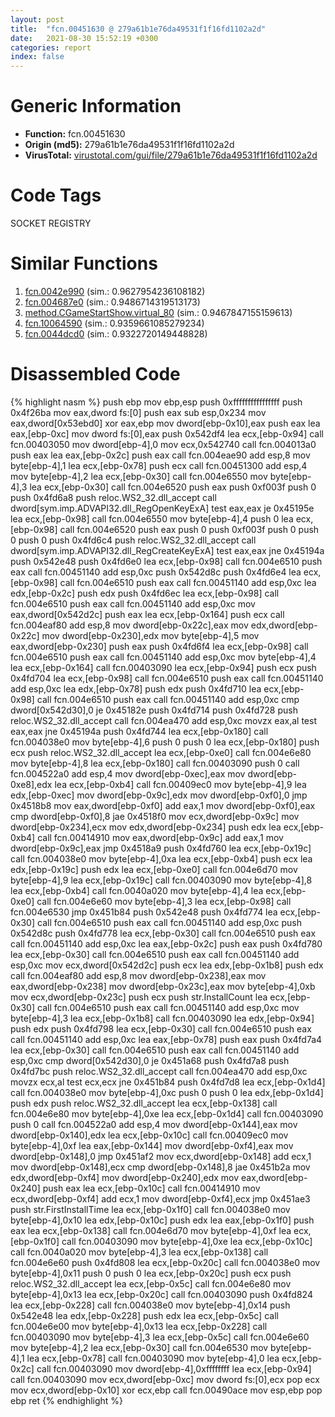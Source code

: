 ```yaml
---
layout: post
title:  "fcn.00451630 @ 279a61b1e76da49531f1f16fd1102a2d"
date:   2021-08-30 15:52:19 +0300
categories: report
index: false
---
```


# Generic Information
- **Function:** fcn.00451630
- **Origin (md5):** 279a61b1e76da49531f1f16fd1102a2d
- **VirusTotal:** [virustotal.com/gui/file/279a61b1e76da49531f1f16fd1102a2d][virustotal_ref]

# Code Tags
<span class="tag" id="SOCKET">SOCKET</span>
<span class="tag" id="REGISTRY">REGISTRY</span>


# Similar Functions

1. [fcn.0042e990][similar_1_ref] (sim.: 0.9627954236108182)
2. [fcn.004687e0][similar_2_ref] (sim.: 0.9486714319513173)
3. [method.CGameStartShow.virtual\_80][similar_3_ref] (sim.: 0.9467847155159613)
4. [fcn.10064590][similar_4_ref] (sim.: 0.9359661085279234)
5. [fcn.0044dcd0][similar_5_ref] (sim.: 0.9322720149448828)


# Disassembled Code

{% highlight nasm %}
push ebp
mov ebp,esp
push 0xffffffffffffffff
push 0x4f26ba
mov eax,dword fs:[0]
push eax
sub esp,0x234
mov eax,dword[0x53ebd0]
xor eax,ebp
mov dword[ebp-0x10],eax
push eax
lea eax,[ebp-0xc]
mov dword fs:[0],eax
push 0x542df4
lea ecx,[ebp-0x94]
call fcn.00403050
mov dword[ebp-4],0
mov ecx,0x542740
call fcn.004013a0
push eax
lea eax,[ebp-0x2c]
push eax
call fcn.004eae90
add esp,8
mov byte[ebp-4],1
lea ecx,[ebp-0x78]
push ecx
call fcn.00451300
add esp,4
mov byte[ebp-4],2
lea ecx,[ebp-0x30]
call fcn.004e6550
mov byte[ebp-4],3
lea ecx,[ebp-0x30]
call fcn.004e6520
push eax
push 0xf003f
push 0
push 0x4fd6a8
push reloc.WS2_32.dll_accept
call dword[sym.imp.ADVAPI32.dll_RegOpenKeyExA]
test eax,eax
je 0x45195e
lea ecx,[ebp-0x98]
call fcn.004e6550
mov byte[ebp-4],4
push 0
lea ecx,[ebp-0x98]
call fcn.004e6520
push eax
push 0
push 0xf003f
push 0
push 0
push 0
push 0x4fd6c4
push reloc.WS2_32.dll_accept
call dword[sym.imp.ADVAPI32.dll_RegCreateKeyExA]
test eax,eax
jne 0x45194a
push 0x542e48
push 0x4fd6e0
lea ecx,[ebp-0x98]
call fcn.004e6510
push eax
call fcn.00451140
add esp,0xc
push 0x542d8c
push 0x4fd6e4
lea ecx,[ebp-0x98]
call fcn.004e6510
push eax
call fcn.00451140
add esp,0xc
lea edx,[ebp-0x2c]
push edx
push 0x4fd6ec
lea ecx,[ebp-0x98]
call fcn.004e6510
push eax
call fcn.00451140
add esp,0xc
mov eax,dword[0x542d2c]
push eax
lea ecx,[ebp-0x164]
push ecx
call fcn.004eaf80
add esp,8
mov dword[ebp-0x22c],eax
mov edx,dword[ebp-0x22c]
mov dword[ebp-0x230],edx
mov byte[ebp-4],5
mov eax,dword[ebp-0x230]
push eax
push 0x4fd6f4
lea ecx,[ebp-0x98]
call fcn.004e6510
push eax
call fcn.00451140
add esp,0xc
mov byte[ebp-4],4
lea ecx,[ebp-0x164]
call fcn.00403090
lea ecx,[ebp-0x94]
push ecx
push 0x4fd704
lea ecx,[ebp-0x98]
call fcn.004e6510
push eax
call fcn.00451140
add esp,0xc
lea edx,[ebp-0x78]
push edx
push 0x4fd710
lea ecx,[ebp-0x98]
call fcn.004e6510
push eax
call fcn.00451140
add esp,0xc
cmp dword[0x542d30],0
je 0x45182e
push 0x4fd714
push 0x4fd728
push reloc.WS2_32.dll_accept
call fcn.004ea470
add esp,0xc
movzx eax,al
test eax,eax
jne 0x45194a
push 0x4fd744
lea ecx,[ebp-0x180]
call fcn.004038e0
mov byte[ebp-4],6
push 0
push 0
lea ecx,[ebp-0x180]
push ecx
push reloc.WS2_32.dll_accept
lea ecx,[ebp-0xe0]
call fcn.004e6e80
mov byte[ebp-4],8
lea ecx,[ebp-0x180]
call fcn.00403090
push 0
call fcn.004522a0
add esp,4
mov dword[ebp-0xec],eax
mov dword[ebp-0xe8],edx
lea ecx,[ebp-0xb4]
call fcn.00409ec0
mov byte[ebp-4],9
lea edx,[ebp-0xec]
mov dword[ebp-0x9c],edx
mov dword[ebp-0xf0],0
jmp 0x4518b8
mov eax,dword[ebp-0xf0]
add eax,1
mov dword[ebp-0xf0],eax
cmp dword[ebp-0xf0],8
jae 0x4518f0
mov ecx,dword[ebp-0x9c]
mov dword[ebp-0x234],ecx
mov edx,dword[ebp-0x234]
push edx
lea ecx,[ebp-0xb4]
call fcn.00414910
mov eax,dword[ebp-0x9c]
add eax,1
mov dword[ebp-0x9c],eax
jmp 0x4518a9
push 0x4fd760
lea ecx,[ebp-0x19c]
call fcn.004038e0
mov byte[ebp-4],0xa
lea ecx,[ebp-0xb4]
push ecx
lea edx,[ebp-0x19c]
push edx
lea ecx,[ebp-0xe0]
call fcn.004e6d70
mov byte[ebp-4],9
lea ecx,[ebp-0x19c]
call fcn.00403090
mov byte[ebp-4],8
lea ecx,[ebp-0xb4]
call fcn.0040a020
mov byte[ebp-4],4
lea ecx,[ebp-0xe0]
call fcn.004e6e60
mov byte[ebp-4],3
lea ecx,[ebp-0x98]
call fcn.004e6530
jmp 0x451b84
push 0x542e48
push 0x4fd774
lea ecx,[ebp-0x30]
call fcn.004e6510
push eax
call fcn.00451140
add esp,0xc
push 0x542d8c
push 0x4fd778
lea ecx,[ebp-0x30]
call fcn.004e6510
push eax
call fcn.00451140
add esp,0xc
lea eax,[ebp-0x2c]
push eax
push 0x4fd780
lea ecx,[ebp-0x30]
call fcn.004e6510
push eax
call fcn.00451140
add esp,0xc
mov ecx,dword[0x542d2c]
push ecx
lea edx,[ebp-0x1b8]
push edx
call fcn.004eaf80
add esp,8
mov dword[ebp-0x238],eax
mov eax,dword[ebp-0x238]
mov dword[ebp-0x23c],eax
mov byte[ebp-4],0xb
mov ecx,dword[ebp-0x23c]
push ecx
push str.InstallCount
lea ecx,[ebp-0x30]
call fcn.004e6510
push eax
call fcn.00451140
add esp,0xc
mov byte[ebp-4],3
lea ecx,[ebp-0x1b8]
call fcn.00403090
lea edx,[ebp-0x94]
push edx
push 0x4fd798
lea ecx,[ebp-0x30]
call fcn.004e6510
push eax
call fcn.00451140
add esp,0xc
lea eax,[ebp-0x78]
push eax
push 0x4fd7a4
lea ecx,[ebp-0x30]
call fcn.004e6510
push eax
call fcn.00451140
add esp,0xc
cmp dword[0x542d30],0
je 0x451a68
push 0x4fd7a8
push 0x4fd7bc
push reloc.WS2_32.dll_accept
call fcn.004ea470
add esp,0xc
movzx ecx,al
test ecx,ecx
jne 0x451b84
push 0x4fd7d8
lea ecx,[ebp-0x1d4]
call fcn.004038e0
mov byte[ebp-4],0xc
push 0
push 0
lea edx,[ebp-0x1d4]
push edx
push reloc.WS2_32.dll_accept
lea ecx,[ebp-0x138]
call fcn.004e6e80
mov byte[ebp-4],0xe
lea ecx,[ebp-0x1d4]
call fcn.00403090
push 0
call fcn.004522a0
add esp,4
mov dword[ebp-0x144],eax
mov dword[ebp-0x140],edx
lea ecx,[ebp-0x10c]
call fcn.00409ec0
mov byte[ebp-4],0xf
lea eax,[ebp-0x144]
mov dword[ebp-0xf4],eax
mov dword[ebp-0x148],0
jmp 0x451af2
mov ecx,dword[ebp-0x148]
add ecx,1
mov dword[ebp-0x148],ecx
cmp dword[ebp-0x148],8
jae 0x451b2a
mov edx,dword[ebp-0xf4]
mov dword[ebp-0x240],edx
mov eax,dword[ebp-0x240]
push eax
lea ecx,[ebp-0x10c]
call fcn.00414910
mov ecx,dword[ebp-0xf4]
add ecx,1
mov dword[ebp-0xf4],ecx
jmp 0x451ae3
push str.FirstInstallTime
lea ecx,[ebp-0x1f0]
call fcn.004038e0
mov byte[ebp-4],0x10
lea edx,[ebp-0x10c]
push edx
lea eax,[ebp-0x1f0]
push eax
lea ecx,[ebp-0x138]
call fcn.004e6d70
mov byte[ebp-4],0xf
lea ecx,[ebp-0x1f0]
call fcn.00403090
mov byte[ebp-4],0xe
lea ecx,[ebp-0x10c]
call fcn.0040a020
mov byte[ebp-4],3
lea ecx,[ebp-0x138]
call fcn.004e6e60
push 0x4fd808
lea ecx,[ebp-0x20c]
call fcn.004038e0
mov byte[ebp-4],0x11
push 0
push 0
lea ecx,[ebp-0x20c]
push ecx
push reloc.WS2_32.dll_accept
lea ecx,[ebp-0x5c]
call fcn.004e6e80
mov byte[ebp-4],0x13
lea ecx,[ebp-0x20c]
call fcn.00403090
push 0x4fd824
lea ecx,[ebp-0x228]
call fcn.004038e0
mov byte[ebp-4],0x14
push 0x542e48
lea edx,[ebp-0x228]
push edx
lea ecx,[ebp-0x5c]
call fcn.004e6e00
mov byte[ebp-4],0x13
lea ecx,[ebp-0x228]
call fcn.00403090
mov byte[ebp-4],3
lea ecx,[ebp-0x5c]
call fcn.004e6e60
mov byte[ebp-4],2
lea ecx,[ebp-0x30]
call fcn.004e6530
mov byte[ebp-4],1
lea ecx,[ebp-0x78]
call fcn.00403090
mov byte[ebp-4],0
lea ecx,[ebp-0x2c]
call fcn.00403090
mov dword[ebp-4],0xffffffff
lea ecx,[ebp-0x94]
call fcn.00403090
mov ecx,dword[ebp-0xc]
mov dword fs:[0],ecx
pop ecx
mov ecx,dword[ebp-0x10]
xor ecx,ebp
call fcn.00490ace
mov esp,ebp
pop ebp
ret
{% endhighlight %}


[similar_1_ref]: /report/fcn.0042e990@279a61b1e76da49531f1f16fd1102a2d
[similar_2_ref]: /report/fcn.004687e0@c60344b51fa39a329b92557d24ff7670
[similar_3_ref]: /report/method.CGameStartShow.virtual_80@c60344b51fa39a329b92557d24ff7670
[similar_4_ref]: /report/fcn.10064590@a0ac129ff3ea4c0dfa9529c259a9502c
[similar_5_ref]: /report/fcn.0044dcd0@c60344b51fa39a329b92557d24ff7670
[virustotal_ref]: https://www.virustotal.com/gui/file/279a61b1e76da49531f1f16fd1102a2d